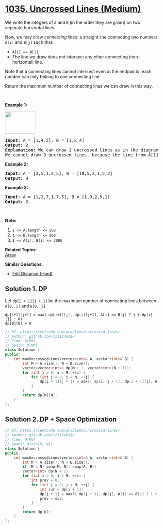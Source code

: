 # [1035. Uncrossed Lines (Medium)](https://leetcode.com/problems/uncrossed-lines/)

<p>We write the integers of <code>A</code> and <code>B</code>&nbsp;(in the order they are given) on two separate horizontal lines.</p>

<p>Now, we may draw <em>connecting lines</em>: a straight line connecting two numbers <code>A[i]</code> and <code>B[j]</code>&nbsp;such that:</p>

<ul>
	<li><code>A[i] == B[j]</code>;</li>
	<li>The line we draw does not intersect any other connecting (non-horizontal) line.</li>
</ul>

<p>Note that a connecting lines cannot intersect even at the endpoints:&nbsp;each number can only belong to one connecting line.</p>

<p>Return the maximum number of connecting lines we can draw in this way.</p>

<p>&nbsp;</p>

<p><strong>Example 1:</strong></p>
<img alt="" src="https://assets.leetcode.com/uploads/2019/04/26/142.png" style="width: 100px; height: 72px;">
<pre><strong>Input: </strong>A = <span id="example-input-1-1">[1,4,2]</span>, B = <span id="example-input-1-2">[1,2,4]</span>
<strong>Output: </strong><span id="example-output-1">2</span>
<strong>Explanation: </strong>We can draw 2 uncrossed lines as in the diagram.
We cannot draw 3 uncrossed lines, because the line from A[1]=4 to B[2]=4 will intersect the line from A[2]=2 to B[1]=2.
</pre>

<div>
<p><strong>Example 2:</strong></p>

<pre><strong>Input: </strong>A = <span id="example-input-2-1">[2,5,1,2,5]</span>, B = <span id="example-input-2-2">[10,5,2,1,5,2]</span>
<strong>Output: </strong><span id="example-output-2">3</span>
</pre>

<div>
<p><strong>Example 3:</strong></p>

<pre><strong>Input: </strong>A = <span id="example-input-3-1">[1,3,7,1,7,5]</span>, B = <span id="example-input-3-2">[1,9,2,5,1]</span>
<strong>Output: </strong><span id="example-output-3">2</span></pre>

<p>&nbsp;</p>
</div>
</div>

<p><strong>Note:</strong></p>

<ol>
	<li><code>1 &lt;= A.length &lt;= 500</code></li>
	<li><code>1 &lt;= B.length &lt;= 500</code></li>
	<li><code><font face="monospace">1 &lt;= A[i], B[i] &lt;= 2000</font></code></li>
</ol>


**Related Topics**:  
[Array](https://leetcode.com/tag/array/)

**Similar Questions**:
* [Edit Distance (Hard)](https://leetcode.com/problems/edit-distance/)

## Solution 1. DP

Let `dp[i + 1][j + 1]` be the maximum number of connecting lines between `A[0..i]` and `B[0..j]`.

```
dp[i+1][j+1] = max( dp[i+1][j], dp[i][j+1], A[i] == B[j] ? 1 + dp[i][j] : 0)
dp[0][0] = 0
```

```cpp
// OJ: https://leetcode.com/problems/uncrossed-lines/
// Author: github.com/lzl124631x
// Time: O(MN)
// Space: O(MN)
class Solution {
public:
    int maxUncrossedLines(vector<int>& A, vector<int>& B) {
        int M = A.size(), N = B.size();
        vector<vector<int>> dp(M + 1, vector<int>(N + 1));
        for (int i = 0; i < M; ++i) {
            for (int j = 0; j < N; ++j) {
                dp[i + 1][j + 1] = max({ dp[i][j + 1], dp[i + 1][j], A[i] == B[j] ? 1 + dp[i][j] : 0 });
            }
        }
        return dp[M][N];
    }
};
```

## Solution 2. DP + Space Optimization

```cpp
// OJ: https://leetcode.com/problems/uncrossed-lines/
// Author: github.com/lzl124631x
// Time: O(MN)
// Space: O(min(M, N))
class Solution {
public:
    int maxUncrossedLines(vector<int>& A, vector<int>& B) {
        int M = A.size(), N = B.size();
        if (M < N) swap(M, N), swap(A, B);
        vector<int> dp(N + 1);
        for (int i = 0; i < M; ++i) {
            int prev = 0;
            for (int j = 0; j < N; ++j) {
                int cur = dp[j + 1];
                dp[j + 1] = max({ dp[j + 1], dp[j], A[i] == B[j] ? 1 + prev : 0 });
                prev = cur;
            }
        }
        return dp[N];
    }
};
```